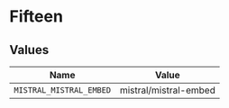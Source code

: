 # Fifteen


## Values

| Name                    | Value                   |
| ----------------------- | ----------------------- |
| `MISTRAL_MISTRAL_EMBED` | mistral/mistral-embed   |